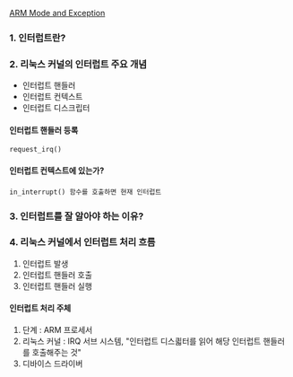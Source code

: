 

[ARM Mode and Exception](https://awesomebit.tistory.com/78)

### 1. 인터럽트란?

### 2. 리눅스 커널의 인터럽트 주요 개념
* 인터럽트 핸들러
* 인터럽트 컨텍스트
* 인터럽트 디스크립터

#### 인터럽트 핸들러 등록
```request_irq()```

#### 인터럽트 컨텍스트에 있는가?
```in_interrupt() 함수를 호출하면 현재 인터럽트 ```

### 3. 인터럽트를 잘 알아야 하는 이유?

### 4.  리눅스 커널에서 인터럽트 처리 흐름
1. 인터럽트 발생
2. 인터럽트 핸들러 호출
3. 인터럽트 핸들러 실행

#### 인터럽트 처리 주체
1. 단계 : ARM 프로세서
2. 리눅스 커널 : IRQ 서브 시스템, "인터럽트 디스킓터를 읽어 해당 인터럽트 핸들러를 호출해주는 것"
3. 디바이스 드라이버

